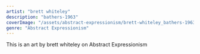 ```yaml
---
artist: "brett whiteley"
description: "bathers-1963"
coverImage: "/assets/abstract-expressionism/brett-whiteley_bathers-1963.jpg"
genre: "Abstract Expressionism"
---
```

This is an art by brett whiteley on Abstract Expressionism

